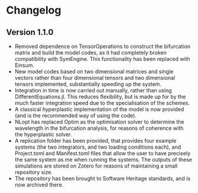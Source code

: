 # Changelog
## Version 1.1.0
 - Removed dependence on TensorOperations to construct the bifurcation matrix and build the model codes, as it had completely broken compatibility with SymEngine. This functionality has been replaced with Einsum.
 - New model codes based on two dimensional matrices and single vectors rather than four dimensional tensors and two dimensional tensors implemented, substantially speeding up the system.
 - Integration in time is now carried out manually, rather than using DifferentEquations.jl. This reduces flexibility, but is made up for by the much faster integration speed due to the specialisation of the schemes.
 - A classical hyperplastic implementation of the model is now provided (and is the recommended way of using the code).
 - NLopt has replaced Optim as the optimisation solver to determine the wavelength in the bifurcation analysis, for reasons of coherence with the hyperplastic solver.
 - A replication folder has been provided, that provides four example systems (the two integrators, and two loading conditions each), and Project.toml and Manifest.toml files that allow the user to have precisely the same system as me when running the systems. The outputs of these simulations are stored on Zotero for reasons of maintaining a small repository size.
 - The repository has been brought to Software Heritage standards, and is now archived there.
